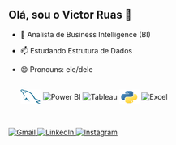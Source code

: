 ## Olá, sou o Victor Ruas 👋


- 🔭 Analista de Business Intelligence (BI)
- 📫 Estudando Estrutura de Dados 
- 😄 Pronouns: ele/dele

  <div style="display: inline_block"><br>
  <img align="center" alt="SQL" height="30" width="40" src="https://raw.githubusercontent.com/devicons/devicon/master/icons/mysql/mysql-original.svg">
  <img align="center" alt="Power BI" height="30" width="40" src="https://raw.githubusercontent.com/microsoft/PowerBI-Icons/master/SVG/Power-BI.svg">
  <img align="center" alt="Tableau" height="30" width="40" src="https://www.svgrepo.com/show/354428/tableau-icon.svg">
  <img align="center" alt="Python" height="30" width="40" src="https://raw.githubusercontent.com/devicons/devicon/master/icons/python/python-original.svg">
  <img align="center" alt="Excel" height="30" width="40" src="https://img.icons8.com/color/48/000000/microsoft-excel-2019--v1.png">
</div>

##

<div style="display: inline_block"><br>
  <!-- Substitua 'vruas76@gmail.com' pelo seu endereço de e-mail -->
  <a href="mailto:vruas76@gmail.com" target="_blank">
    <img src="https://img.shields.io/badge/-Gmail-%23333?style=for-the-badge&logo=gmail&logoColor=white" alt="Gmail">
  </a>
  <!-- Substitua 'https://www.linkedin.com/in/victor-ruas-052042171' pelo link do seu perfil no LinkedIn -->
  <a href="https://www.linkedin.com/in/victor-ruas-052042171" target="_blank">
    <img src="https://img.shields.io/badge/-LinkedIn-%230077B5?style=for-the-badge&logo=linkedin&logoColor=white" alt="LinkedIn">
  </a>
  <!-- Substitua 'https://instagram.com/victor_ruass' pelo link do seu perfil no Instagram -->
  <a href="https://instagram.com/victor_ruass" target="_blank">
    <img src="https://img.shields.io/badge/-Instagram-%23E4405F?style=for-the-badge&logo=instagram&logoColor=white" alt="Instagram">
  </a>
</div>

